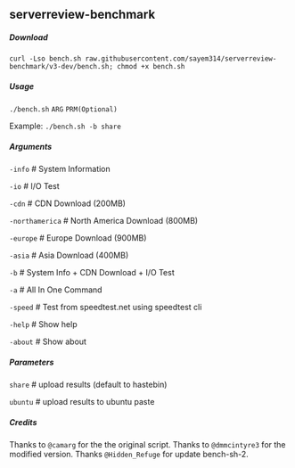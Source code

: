 ## serverreview-benchmark

##### Download

`curl -Lso bench.sh raw.githubusercontent.com/sayem314/serverreview-benchmark/v3-dev/bench.sh; chmod +x bench.sh`

##### Usage

`./bench.sh` `ARG` `PRM(Optional)`

Example: `./bench.sh -b share`

##### Arguments

`-info` # System Information

`-io` # I/O Test

`-cdn` # CDN Download (200MB)

`-northamerica` # North America Download (800MB)

`-europe` # Europe Download (900MB)

`-asia` # Asia Download (400MB)

`-b` # System Info + CDN Download + I/O Test

`-a` # All In One Command

`-speed` # Test from speedtest.net using speedtest cli

`-help` # Show help

`-about` # Show about

##### Parameters

`share` # upload results (default to hastebin)

`ubuntu` # upload results to ubuntu paste


##### _Credits_

Thanks to `@camarg` for the the original script. Thanks to `@dmmcintyre3` for the modified version. Thanks `@Hidden_Refuge` for update bench-sh-2.
